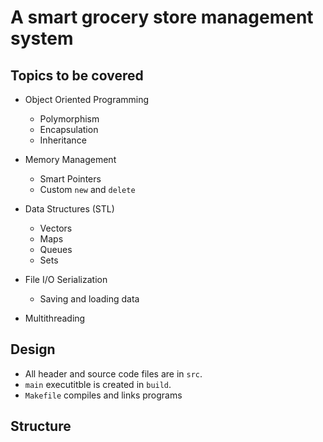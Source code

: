 # A smart grocery store management system

## Topics to be covered

- Object Oriented Programming

  - Polymorphism
  - Encapsulation
  - Inheritance

- Memory Management

  - Smart Pointers
  - Custom `new` and `delete`

- Data Structures (STL)

  - Vectors
  - Maps
  - Queues
  - Sets

- File I/O Serialization

  - Saving and loading data

- Multithreading

## Design

- All header and source code files are in `src`.
- `main` executitble is created in `build`.
- `Makefile` compiles and links programs

## Structure
